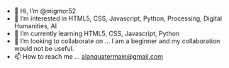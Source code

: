 - 👋 Hi, I’m @migmor52
- 👀 I’m interested in HTML5, CSS, Javascript, Python, Processing, Digital Humanities, AI
- 🌱 I’m currently learning HTML5, CSS, Javascript, Python
- 💞️ I’m looking to collaborate on ... I am a beginner and my collaboration would not be useful.
- 📫 How to reach me ... alanquatermain@gmail.com

<!---
migmor52/migmor52 is a ✨ special ✨ repository because its `README.md` (this file) appears on your GitHub profile.
You can click the Preview link to take a look at your changes.
--->
